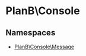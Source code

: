 
                                                                                                                                            
    
# PlanB\Console

## Namespaces
- [PlanB\Console\Message](../PlanB/Console/Message.md)








                                                                                                                                                                                                                                                                                                                                                                                                            
    
                                                                                                                                                                                                                                                                             
                